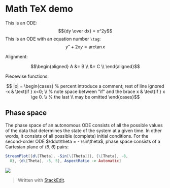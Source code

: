 
# Math TeX demo

This is an ODE:
$${dy \over dx} = x^2y$$
This is an ODE with an equation number `\tag`:
$$y''+2xy=\arctan x \tag{1}$$

Alignment:

$$\begin{aligned}
A &= B \\
 &= C \\
\end{aligned}$$

Piecewise functions:

$$
|x| =
\begin{cases} % percent introduce a comment; rest of line ignored
-x & \text{if } x<0; \\ % note space between "if" and the brace
x & \text{if } x \ge 0. \\ % the last \\ may be omitted
\end{cases}$$

## Phase space
 
 The phase space of an autonomous ODE consists of all the possible values of the data that determines the state of the system at a given time. In other words, it consists of all possible (complete) initial conditions. For the second-order ODE $\ddot\theta = - \sin\theta$, phase space consists of a Cartesian plane of $(\theta, \dot\theta)$ pairs:
```mathematica
StreamPlot[{d\[Theta], -Sin[\[Theta]]}, {\[Theta], -8, 
  8}, {d\[Theta], -5, 5}, AspectRatio -> Automatic]
  ```
 
![
](https://lh3.googleusercontent.com/LwW0EHIP7y3nyNL4tjt-rRPTN5Fk4ppsplgu_kORQzR2njcCDe340jR3H9zKMCzgRhzGOxSf2DOX "Phase space of a pendulum")


> Written with [StackEdit](https://stackedit.io/).
<!--stackedit_data:
eyJoaXN0b3J5IjpbMTg1Nzk0ODQ0Nl19
-->